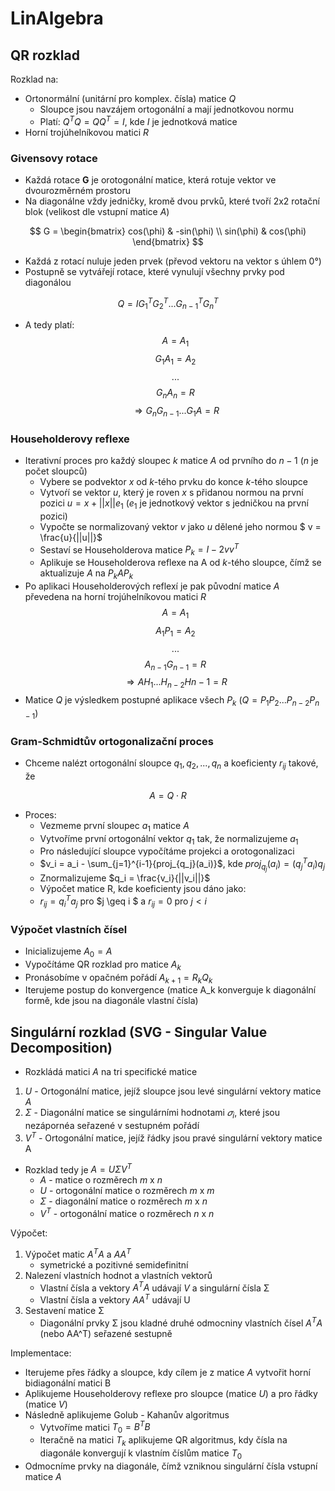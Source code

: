 # LinAlgebra

## QR rozklad

Rozklad na:

- Ortonormální (unitární pro komplex. čísla) matice $Q$
    - Sloupce jsou navzájem ortogonální a mají jednotkovou normu
    - Platí: $Q^TQ = QQ^T = I$, kde $I$ je jednotková matice
- Horní trojúhelníkovou matici $R$

### Givensovy rotace

- Každá rotace **G** je orotogonální matice, která rotuje vektor ve dvourozměrném prostoru
- Na diagonálne vždy jedničky, kromě dvou prvků, které tvoří 2x2 rotační blok (velikost dle vstupní matice $A$)

$$
G = \begin{bmatrix}
cos(\phi) & -sin(\phi) \\
sin(\phi) & cos(\phi)
\end{bmatrix}
$$

- Každá z rotací nuluje jeden prvek (převod vektoru na vektor s úhlem 0&deg;)
- Postupně se vytvářejí rotace, které vynulují všechny prvky pod diagonálou

$$Q = I G_{1}^T G_{2}^T...G_{n-1}^T G_{n}^T $$

- A tedy platí:
$$ A = A_1$$
$$G_1 A_1 = A_2$$
$$...$$
$$G_n A_n = R$$
$$\Rightarrow G_n G_{n-1}...G_1 A = R$$


### Householderovy reflexe
- Iterativní proces pro každý sloupec $k$ matice $A$ od prvního do $n-1$ ($n$ je počet sloupců)
    - Vybere se podvektor $x$ od $k$-tého prvku do konce $k$-tého sloupce
    - Vytvoŕí se vektor $u$, který je roven $x$ s přidanou normou na první pozici $u = x + ||x||e_1$ ($e_1$ je jednotkový vektor s jedničkou na první pozici)
    - Vypočte se normalizovaný vektor $v$ jako $u$ dělené jeho normou $ v = \frac{u}{||u||}$
    - Sestaví se Householderova matice $P_k = I - 2vv^T$
    - Aplikuje se Householderova reflexe na A od $k$-tého sloupce, čímž se aktualizuje $A$ na $P_kAP_k$
- Po aplikaci Householderových reflexí je pak původní matice $A$ převedena na horní trojúhelníkovou matici $R$
$$ A = A_1$$
$$ A_1 P_1 = A_2$$
$$...$$
$$A_{n-1} G_{n-1} = R$$
$$\Rightarrow A H_1...H_{n-2}H{n-1} = R$$
- Matice $Q$ je výsledkem postupné aplikace všech $P_k$ ($Q = P_1 P_2 ... P_{n-2} P_{n-1}$)

### Gram-Schmidtův ortogonalizační proces

- Chceme nalézt ortogonální sloupce $q_1,q_2,...,q_n$ a koeficienty $r_{ij}$ takové, že

$$ A = Q \cdot R$$

- Proces:
    - Vezmeme první sloupec $a_1$ matice $A$
    - Vytvoříme první ortogonální vektor $q_1$ tak, že normalizujeme $a_1$
    - Pro následující sloupce vypočítáme projekci a orotogonalizaci
    - $v_i = a_i - \sum_{j=1}^{i-1}{proj_{q_j}(a_i)}$, kde $proj_{q_j}(a_i) = (q_j^T a_i)q_j$
    - Znormalizujeme $q_i  = \frac{v_i}{||v_i||}$
    - Výpočet matice R, kde koeficienty jsou dáno jako:
    - $r_{ij} = q_i^T a_j$ pro $j \geq i $ a $r_{ij} = 0$ pro $j < i$


### Výpočet vlastních čísel

- Inicializujeme $A_0 = A$
- Vypočítáme QR rozklad pro matice $A_k$
- Pronásobíme v opačném pořádí $A_{k+1} = R_kQ_k$
- Iterujeme postup do konvergence (matice A_k konverguje k diagonální formě, kde jsou na diagonále vlastní čísla)


## Singulární rozklad (SVG - Singular Value Decomposition)

- Rozkládá matici $A$ na tri specifické matice
1) $U$ - Ortogonální matice, jejíž sloupce jsou levé singulární vektory matice $A$
2) $Σ$ - Diagonální matice se singulárními hodnotami $𝜎_i$, které jsou nezápornéa seřazené v sestupném pořádí
3) $V^T$ - Ortogonální matice, jejíž řádky jsou pravé singulární vektory matice A

- Rozklad tedy je $A = UΣV^T$
    - $A$ - matice o rozměrech $m$ x $n$
    - $U$ - ortogonální matice o rozměrech $m$ x $m$
    - $Σ$ - diagonální matice o rozměrech $m$ x $n$
    - $V^T$ - ortogonální matice o rozměrech $n$ x $n$

Výpočet:
1) Výpočet matic $A^TA$ a $AA^T$
    - symetrické a pozitivné semidefinitní
2) Nalezení vlastních hodnot a vlastních vektorů
    - Vlastní čísla a vektory $A^TA$ udávají $V$ a singulární čísla Σ
    - Vlastní čísla a vektory $AA^T$ udávají U
3) Sestavení matice Σ
    - Diagonální prvky Σ jsou kladné druhé odmocniny vlastních čísel $A^TA$ (nebo AA^T) seřazené sestupně

Implementace:
 - Iterujeme přes řádky a sloupce, kdy cílem je z matice $A$ vytvořit horní bidiagonální matici B
 - Aplikujeme Householderovy reflexe pro sloupce (matice $U$) a pro řádky (matice $V$)
- Následně aplikujeme Golub - Kahanův algoritmus
    - Vytvoříme matici $T_0 = B^T B$
    - Iteračně na matici $T_k$ aplikujeme QR algoritmus, kdy čísla na diagonále konvergují k vlastním číslům matice $T_0$
- Odmocníme prvky na diagonále, čímž vzniknou singulární čísla vstupní matice $A$



